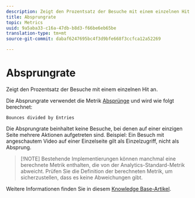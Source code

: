 ```yaml
---
description: Zeigt den Prozentsatz der Besuche mit einem einzelnen Hit an.
title: Absprungrate
topic: Metrics
uuid: 9a5aba33-c16a-47db-b8d3-f66be6eb65be
translation-type: tm+mt
source-git-commit: dabaf6247695bc4f3d9bfe668f3ccfca12a52269

---
```



# Absprungrate

Zeigt den Prozentsatz der Besuche mit einem einzelnen Hit an.

Die Absprungrate verwendet die Metrik  [Absprünge](/help/components/c-variables/c-metrics/metrics-bounces.md) und wird wie folgt berechnet:

`Bounces divided by Entries`

Die Absprungrate beinhaltet keine Besuche, bei denen auf einer einzigen Seite mehrere Aktionen aufgetreten sind. Beispiel: Ein Besuch mit angeschautem Video auf einer Einzelseite gilt als Einzelzugriff, nicht als Absprung.

>[!NOTE] Bestehende Implementierungen können manchmal eine berechnete Metrik enthalten, die von der Analytics-Standard-Metrik abweicht. Prüfen Sie die Definition der berechneten Metrik, um sicherzustellen, dass es keine Abweichungen gibt.

Weitere Informationen finden Sie in diesem [Knowledge Base-Artikel](https://marketing.adobe.com/resources/help/de_DE/home/index.html#kb-analytics-comparing-bounces-and-single-access).
